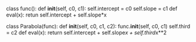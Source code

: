 class func():
	def __init__(self, c0, c1):
		self.intercept = c0
		self.slope = c1
	def eval(x):
	retun self.intercept + self.slope*x

class Parabola(func):
	def __init__(self, c0, c1, c2):
		func.__init__(self, c0, c1)
		self.third = c2
	def eval(x):
		return self.intercept + self.slope*x + self.third*x**2
